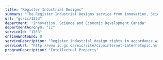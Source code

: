 ```yaml
---
title: "Register Industrial Designs"
summary: "The Register Industrial Designs service from Innovation, Science and Economic Development Canada is not available end-to-end online, according to the GC Service Inventory."
url: "gc/ic/1253"
department: "Innovation, Science and Economic Development Canada"
departmentAcronym: "ic"
serviceId: "1253"
onlineEndtoEnd: 0
serviceDescription: "Register industrial design rights in accordance with the IP legislative framework."
serviceUrl: "http://www.ic.gc.ca/eic/site/cipointernet-internetopic.nsf/eng/wr03953.html?Open&wt_src=cipo-id-main&wt_cxt=toptask"
programDescription: "Intellectual Property"
---
```


